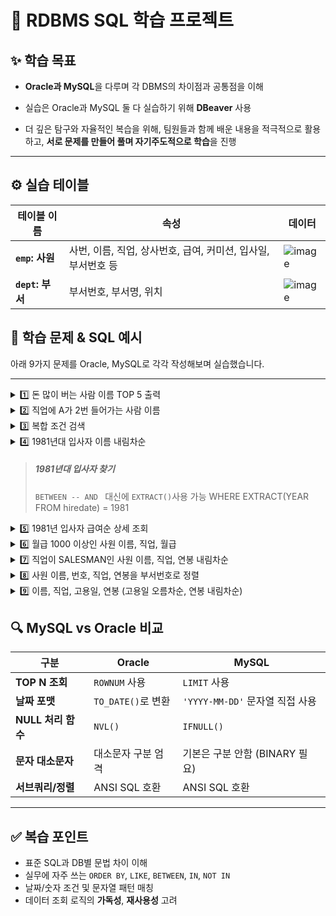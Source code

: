 # 📘 RDBMS SQL 학습 프로젝트

## ✨ 학습 목표

- **Oracle과 MySQL**을 다루며 각 DBMS의 차이점과 공통점을 이해

- 실습은 Oracle과 MySQL 둘 다 실습하기 위해 **DBeaver** 사용

- 더 깊은 탐구와 자율적인 복습을 위해, 팀원들과 함께 배운 내용을 적극적으로 활용하고, **서로 문제를 만들어 풀며 자기주도적으로 학습**을 진행

---

## ⚙️ 실습 테이블

| 테이블 이름      | 속성                                                          | 데이터                     |
| ---------------- | ------------------------------------------------------------- | --------------------------------- |
| **`emp`: 사원**  | 사번, 이름, 직업, 상사번호, 급여, 커미션, 입사일, 부서번호 등 | ![image](https://github.com/user-attachments/assets/4bd6b58f-dc9e-4b20-8f56-7968d21166ab)|
| **`dept`: 부서** | 부서번호, 부서명, 위치                                        | ![image](https://github.com/user-attachments/assets/9627ff00-cd2a-41b2-9438-57ec7dc01b27)|


    
## 📄 학습 문제 & SQL 예시

아래 9가지 문제를 Oracle, MySQL로 각각 작성해보며 실습했습니다.

---

<details>
<summary> 1️⃣ 돈 많이 버는 사람 이름 TOP 5 출력</summary>
<div markdown="1">

**Oracle**

```sql
SELECT ename
FROM (
  SELECT ename
  FROM emp
  ORDER BY sal DESC
)
WHERE ROWNUM <= 5;
```

**MySQL**

```sql
SELECT ename
FROM emp
ORDER BY sal DESC
LIMIT 5;
```

</div> </details>

<details>
<summary> 2️⃣ 직업에 A가 2번 들어가는 사람 이름</summary>
<div markdown="2">

**Oracle/MySQL (동일)**

```sql
SELECT ename
FROM emp
WHERE job LIKE '%A%A%';
```

</div> </details>

<details>
<summary> 3️⃣ 복합 조건 검색</summary>
<div markdown="3">

> 사원번호 7900 이상이며 두번째 글자가 A
> 또는 부서번호 30이면서 1981-09-01 이후 입사자

**Oracle**

```sql
SELECT empno, ename, deptno, hiredate
FROM emp
WHERE (empno >= 7900 AND ename LIKE '_A%')
   OR (deptno = 30 AND hiredate >= TO_DATE('1981-09-01', 'YYYY-MM-DD'));
```

**MySQL**

```sql
SELECT empno, ename, deptno, hiredate
FROM emp
WHERE (empno >= 7900 AND ename LIKE '_A%')
   OR (deptno = 30 AND hiredate >= '1981-09-01');
```

</div> </details>

<details>
<summary> 4️⃣ 1981년대 입사자 이름 내림차순</summary>
<div markdown="4">

**Oracle**

```sql
SELECT ename
FROM emp
WHERE hiredate BETWEEN TO_DATE('1981-01-01', 'YYYY-MM-DD')
                   AND TO_DATE('1981-12-31', 'YYYY-MM-DD')
ORDER BY ename DESC;
```

**MySQL**

```sql
SELECT ename
FROM emp
WHERE hiredate BETWEEN '1981-01-01' AND '1981-12-31'
ORDER BY ename DESC;
```
</div> </details>

> ##### 1981년대 입사자 찾기
> `BETWEEN -- AND ` 대신에 `EXTRACT()`사용 가능
> WHERE EXTRACT(YEAR FROM hiredate) = 1981

<details>
<summary> 5️⃣ 1981년 입사자 급여순 상세 조회</summary>
<div markdown="5">

**Oracle**

```sql
SELECT ename, job, sal, hiredate
FROM emp
WHERE hiredate BETWEEN TO_DATE('1981-01-01', 'YYYY-MM-DD')
                   AND TO_DATE('1981-12-31', 'YYYY-MM-DD')
ORDER BY sal DESC;
```

**MySQL**

```sql
SELECT ename, job, sal, hiredate
FROM emp
WHERE hiredate BETWEEN '1981-01-01' AND '1981-12-31'
ORDER BY sal DESC;
```

</div> </details>

<details>
<summary> 6️⃣ 월급 1000 이상인 사원 이름, 직업, 월급</summary>
<div markdown="6">
### 6️⃣ 월급 1000 이상인 사원 이름, 직업, 월급

**Oracle/MySQL (동일)**

```sql
SELECT ename, job, sal
FROM emp
WHERE sal >= 1000;
```

</div> </details>

<details>
<summary> 7️⃣ 직업이 SALESMAN인 사원 이름, 직업, 연봉 내림차순</summary>
<div markdown="7">

**Oracle**

```sql
SELECT ename, job, sal*12 AS 연봉
FROM emp
WHERE job = 'SALESMAN'
ORDER BY sal*12 DESC;
```

**MySQL**

```sql
SELECT ename, job, sal*12 AS 연봉
FROM emp
WHERE job = 'SALESMAN'
ORDER BY 연봉 DESC;
```

</div> </details>

<details>
<summary> 8️⃣ 사원 이름, 번호, 직업, 연봉을 부서번호로 정렬</summary>
<div markdown="8">

**Oracle/MySQL (동일)**

```sql
SELECT ename, empno, job, sal*12 AS 연봉
FROM emp
ORDER BY deptno;
```

</div> </details>

<details>
<summary> 9️⃣ 이름, 직업, 고용일, 연봉 (고용일 오름차순, 연봉 내림차순)</summary>
<div markdown="9">

**Oracle**

```sql
SELECT ename AS 이름, job AS 직업, hiredate AS 고용일, sal*12 AS 연봉
FROM emp
ORDER BY 고용일 ASC, 연봉 DESC;
```

**MySQL**

```sql
SELECT ename AS 이름, job AS 직업, hiredate AS 고용일, sal*12 AS 연봉
FROM emp
ORDER BY 고용일 ASC, 연봉 DESC;
```

</div> </details>

## 🔍 MySQL vs Oracle 비교

| 구분               | Oracle             | MySQL                           |
| ------------------ | ------------------ | ------------------------------- |
| **TOP N 조회**     | `ROWNUM` 사용      | `LIMIT` 사용                    |
| **날짜 포맷**      | `TO_DATE()`로 변환 | `'YYYY-MM-DD'` 문자열 직접 사용 |
| **NULL 처리 함수** | `NVL()`            | `IFNULL()`                      |
| **문자 대소문자**  | 대소문자 구분 엄격 | 기본은 구분 안함 (BINARY 필요)  |
| **서브쿼리/정렬**  | ANSI SQL 호환      | ANSI SQL 호환                   |

---

## ✅ 복습 포인트

- 표준 SQL과 DB별 문법 차이 이해
- 실무에 자주 쓰는 `ORDER BY`, `LIKE`, `BETWEEN`, `IN`, `NOT IN`
- 날짜/숫자 조건 및 문자열 패턴 매칭
- 데이터 조회 로직의 **가독성**, **재사용성** 고려
